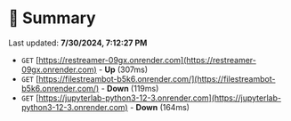 # 📖 Summary
Last updated: **7/30/2024, 7:12:27 PM**

- `GET` [https://restreamer-09gx.onrender.com](https://restreamer-09gx.onrender.com) - **Up** (307ms)
- `GET` [https://filestreambot-b5k6.onrender.com/](https://filestreambot-b5k6.onrender.com/) - **Down** (119ms)
- `GET` [https://jupyterlab-python3-12-3.onrender.com](https://jupyterlab-python3-12-3.onrender.com) - **Down** (164ms)
